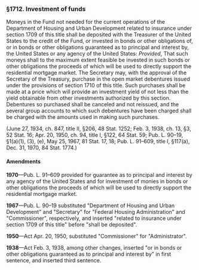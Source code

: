 ### §1712. Investment of funds ###

Moneys in the Fund not needed for the current operations of the Department of Housing and Urban Development related to insurance under section 1709 of this title shall be deposited with the Treasurer of the United States to the credit of the Fund, or invested in bonds or other obligations of, or in bonds or other obligations guaranteed as to principal and interest by, the United States or any agency of the United States: *Provided*, That such moneys shall to the maximum extent feasible be invested in such bonds or other obligations the proceeds of which will be used to directly support the residential mortgage market. The Secretary may, with the approval of the Secretary of the Treasury, purchase in the open market debentures issued under the provisions of section 1710 of this title. Such purchases shall be made at a price which will provide an investment yield of not less than the yield obtainable from other investments authorized by this section. Debentures so purchased shall be canceled and not reissued, and the several group accounts to which such debentures have been charged shall be charged with the amounts used in making such purchases.

(June 27, 1934, ch. 847, title II, §206, 48 Stat. 1252; Feb. 3, 1938, ch. 13, §3, 52 Stat. 16; Apr. 20, 1950, ch. 94, title I, §122, 64 Stat. 59; Pub. L. 90–19, §1(a)(1), (3), (e), May 25, 1967, 81 Stat. 17, 18; Pub. L. 91–609, title I, §117(a), Dec. 31, 1970, 84 Stat. 1774.)

#### Amendments ####

**1970**—Pub. L. 91–609 provided for guarantee as to principal and interest by any agency of the United States and for investment of monies in bonds or other obligations the proceeds of which will be used to directly support the residential mortgage market.

**1967**—Pub. L. 90–19 substituted "Department of Housing and Urban Development" and "Secretary" for "Federal Housing Administration" and "Commissioner", respectively, and inserted "related to insurance under section 1709 of this title" before "shall be deposited".

**1950**—Act Apr. 20, 1950, substituted "Commissioner" for "Administrator".

**1938**—Act Feb. 3, 1938, among other changes, inserted "or in bonds or other obligations guaranteed as to principal and interest by" in first sentence, and inserted third sentence.